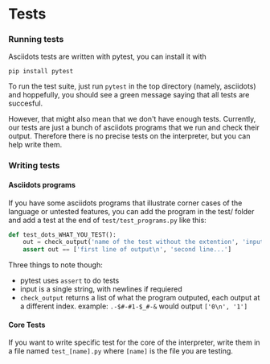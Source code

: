 # Tests

### Running tests

Asciidots tests are written with pytest, you can install it with 
    
    pip install pytest

To run the test suite, just run `pytest` in the top directory (namely, asciidots) and hoppefully, you should see a green message
saying that all tests are succesful.

However, that might also mean that we don't have enough tests. Currently, our tests are just a bunch of asciidots programs that we run and check their output. Therefore there is no precise tests on the interpreter, but you can help write them.

### Writing tests

#### Asciidots programs

If you have some asciidots programs that illustrate corner cases of the language or untested features,
you can add the program in the test/ folder and add a test at the end of `test/test_programs.py` like this:

```python
def test_dots_WHAT_YOU_TEST():
    out = check_output('name of the test without the extention', 'input'):
    assert out == ['first line of output\n', 'second line...']
```

Three things to note though:
 - pytest uses `assert` to do tests
 - input is a single string, with newlines if requiered
 - `check_output` returns a list of what the program outputed, each output at a different index.
   example: `.-$#-#1-$_#-&` would output `['0\n', '1']`

#### Core Tests

If you want to write specific test for the core of the interpreter, write them in a file named `test_[name].py` where `[name]` is the file you are testing.


